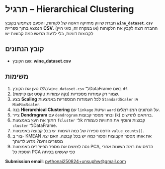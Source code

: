 # תרגיל – Hierarchical Clustering

חברת שיווק מחזיקה דאטה של לקוחות, והפעם נשתמש בקובץ **`wine_dataset.csv`** הנמצא בתוך ספריית **CSV**. החברה רוצה לקבץ את הלקוחות (או במקרה זה, סוגי היין) לקבוצות דומות, בלי לדעת מראש כמה קבוצות יש

## קובץ הנתונים

* שם הקובץ: **wine_dataset.csv**

## משימות

1. טען את הקובץ `CSV/wine_dataset.csv` ל־DataFrame בשם `df`.
2. שמור רק עמודות מספריות (נקה עמודות טקסט אם קיימות).
3. בצע **Scaling** לכל העמודות המספריות באמצעות `StandardScaler` או `MinMaxScaler`.
4. בנה **Hierarchical Clustering** עם `linkage` ושיטת `ward` על הנתונים המנורמלים.
5. צייר **Dendrogram** עם `dendrogram` ובחר מספר קבוצות (k) בהתאם לתרשים.
6. חתוך את העץ באמצעות `fcluster` ל־k קבוצות והוסף את התוויות כעמודה `cluster` ל־DataFrame.
7. הדפס ספירה של כמה דגימות יש בכל קבוצה באמצעות `value_counts()`.
8. צור ב- KMEAN את אותו מספר הקבוצות וספור כמה יש בכל קבוצה. האם יצא מספרים זהים? מדוע לדעתך
9. נסה לצמצם את מספר הפיצ'רים באמצעות PCA, הדפס את רמת השונות אחרי הוספת כל PCA כפי שעשינו בכיתה

**Submission email**: [pythonai250824+unsuphw@gmail.com](mailto:pythonai250824+unsuphw@gmail.com)
